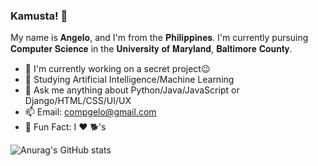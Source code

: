 ### Kamusta! 👋

My name is 𝐀𝐧𝐠𝐞𝐥𝐨, and I'm from the 𝐏𝐡𝐢𝐥𝐢𝐩𝐩𝐢𝐧𝐞𝐬. I'm currently pursuing 𝐂𝐨𝐦𝐩𝐮𝐭𝐞𝐫 𝐒𝐜𝐢𝐞𝐧𝐜𝐞 in the 𝐔𝐧𝐢𝐯𝐞𝐫𝐬𝐢𝐭𝐲 𝐨𝐟 𝐌𝐚𝐫𝐲𝐥𝐚𝐧𝐝, 𝐁𝐚𝐥𝐭𝐢𝐦𝐨𝐫𝐞 𝐂𝐨𝐮𝐧𝐭𝐲. 

- 🔭 I'm currently working on a secret project😉
- 🤖 Studying Artificial Intelligence/Machine Learning
- 💬 Ask me anything about Python/Java/JavaScript or Django/HTML/CSS/UI/UX
- 📫 Email: compgelo@gmail.com
- 🤔 Fun Fact: I ❤️ 🐕's

![Anurag's GitHub stats](https://github-readme-stats.vercel.app/api?username=veotic&theme=material-palenight&show_icons=true)

